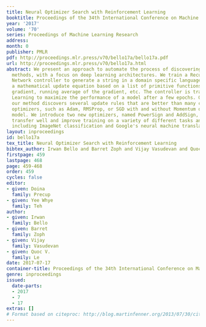 ```yaml
---
title: Neural Optimizer Search with Reinforcement Learning
booktitle: Proceedings of the 34th International Conference on Machine Learning
year: '2017'
volume: '70'
series: Proceedings of Machine Learning Research
address: 
month: 0
publisher: PMLR
pdf: http://proceedings.mlr.press/v70/bello17a/bello17a.pdf
url: http://proceedings.mlr.press/v70/bello17a.html
abstract: We present an approach to automate the process of discovering optimization 
  methods, with a focus on deep learning architectures. We train a Recurrent Neural
  Network controller to generate a string in a domain specific language that describes
  a mathematical update equation based on a list of primitive functions, such as the
  gradient, running average of the gradient, etc. The controller is trained with Reinforcement 
  Learning to maximize the performance of a model after a few epochs. On CIFAR-10, 
  our method discovers several update rules that are better than many commonly used 
  optimizers, such as Adam, RMSProp, or SGD with and without Momentum on a ConvNet 
  model. We introduce two new optimizers, named PowerSign and AddSign, which we show 
  transfer well and improve training on a variety of different tasks and architectures, 
  including ImageNet classification and Google's neural machine translation system.
layout: inproceedings
id: bello17a
tex_title: Neural Optimizer Search with Reinforcement Learning
bibtex_author: Irwan Bello and Barret Zoph and Vijay Vasudevan and Quoc V. Le
firstpage: 459
lastpage: 468
page: 459-468
order: 459
cycles: false
editor:
- given: Doina
  family: Precup
- given: Yee Whye
  family: Teh
author:
- given: Irwan
  family: Bello
- given: Barret
  family: Zoph
- given: Vijay
  family: Vasudevan
- given: Quoc V.
  family: Le
date: 2017-07-17
container-title: Proceedings of the 34th International Conference on Machine Learning
genre: inproceedings
issued:
  date-parts:
  - 2017
  - 7
  - 17
extras: []
# Format based on citeproc: http://blog.martinfenner.org/2013/07/30/citeproc-yaml-for-bibliographies/
---
```

